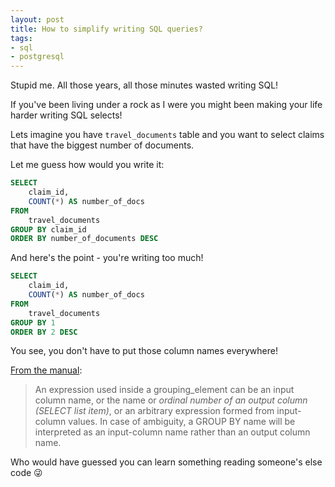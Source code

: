 ```yaml
---
layout: post
title: How to simplify writing SQL queries?
tags:
- sql
- postgresql
---
```

Stupid me. All those years, all those minutes wasted writing SQL!

If you've been living under a rock as I were you might been making your life harder writing SQL selects!

Lets imagine you have `travel_documents` table and you want to select claims that have the biggest number of documents.

Let me guess how would you write it:

```sql
SELECT 
    claim_id,
    COUNT(*) AS number_of_docs
FROM 
    travel_documents
GROUP BY claim_id
ORDER BY number_of_documents DESC
```

And here's the point - you're writing too much!

```sql
SELECT 
    claim_id,
    COUNT(*) AS number_of_docs
FROM 
    travel_documents
GROUP BY 1
ORDER BY 2 DESC
```

You see, you don't have to put those column names everywhere! 

[From the manual](https://www.postgresql.org/docs/9.5/static/sql-select.html#SQL-GROUPBY):

>  An expression used inside a grouping_element can be an input column name, or the name or *ordinal number of an output column (SELECT list item)*, or an arbitrary expression formed from input-column values. In case of ambiguity, a GROUP BY name will be interpreted as an input-column name rather than an output column name.

Who would have guessed you can learn something reading someone's else code 😜

